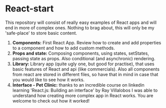 # React-start
This repository will consist of really easy examples of React apps and will end in more of complex ones. Nothing to brag about, this will only be my 'safe-place' to store basic content. 

1) <b>Components:</b> First React App. Review how to create and add properties to a component and how to add custom methods.
2) <b>Props and state: </b> Composing components, using states, setStates, passing state as props. Also conditional (and asynchronic) rendering. 
3) <b>Library: </b>Library app (quite ugly one, but good for practise), that uses basic features of React and api (like commercials). Also all components from react are stored in different files, so have that in mind in case that you would like to see how it works.
4) <b>Interface - Pet Clinic:</b> thanks to an incredible course on linkedin learning 'React.js: Building an interface' by Ray Villalobos I was able to understand how creating more complex app in React works. You are welcome to check out how it worked!
